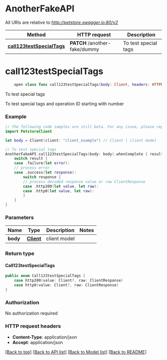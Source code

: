 # AnotherFakeAPI

All URIs are relative to *http://petstore.swagger.io:80/v2*

Method | HTTP request | Description
------------- | ------------- | -------------
[**call123testSpecialTags**](AnotherFakeAPI.md#call123testspecialtags) | **PATCH** /another-fake/dummy | To test special tags


# **call123testSpecialTags**
```swift
    open class func call123testSpecialTags(body: Client, headers: HTTPHeaders = PetstoreClient.customHeaders, beforeSend: (inout ClientRequest) throws -> () = { _ in }) -> EventLoopFuture<Call123testSpecialTags>
```

To test special tags

To test special tags and operation ID starting with number

### Example
```swift
// The following code samples are still beta. For any issue, please report via http://github.com/OpenAPITools/openapi-generator/issues/new
import PetstoreClient

let body = Client(client: "client_example") // Client | client model

// To test special tags
AnotherFakeAPI.call123testSpecialTags(body: body).whenComplete { result in
    switch result {
    case .failure(let error):
    // process error
    case .success(let response):
        switch response {
        // process decoded response value or raw ClientResponse
        case .http200(let value, let raw):
        case .http0(let value, let raw):
        }
    }
}
```

### Parameters

Name | Type | Description  | Notes
------------- | ------------- | ------------- | -------------
 **body** | [**Client**](Client.md) | client model | 

### Return type

#### Call123testSpecialTags

```swift
public enum Call123testSpecialTags {
    case http200(value: Client?, raw: ClientResponse)
    case http0(value: Client?, raw: ClientResponse)
}
```

### Authorization

No authorization required

### HTTP request headers

 - **Content-Type**: application/json
 - **Accept**: application/json

[[Back to top]](#) [[Back to API list]](../README.md#documentation-for-api-endpoints) [[Back to Model list]](../README.md#documentation-for-models) [[Back to README]](../README.md)

